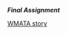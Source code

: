 ***Final Assignment***

 
[WMATA story](https://docs.google.com/document/d/1Y3eTw0AbJQdMPgjmpXI7eEUSA_ZED7JxMA_LenVKrZw/edit?ts=6042c6ab)
